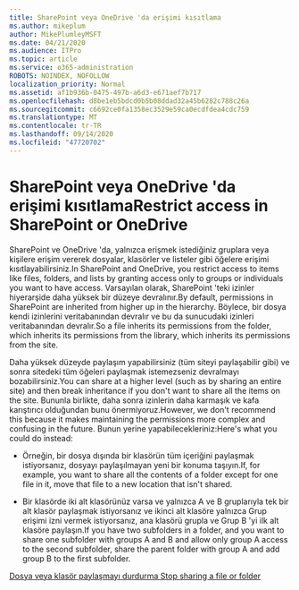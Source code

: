 ```yaml
---
title: SharePoint veya OneDrive 'da erişimi kısıtlama
ms.author: mikeplum
author: MikePlumleyMSFT
ms.date: 04/21/2020
ms.audience: ITPro
ms.topic: article
ms.service: o365-administration
ROBOTS: NOINDEX, NOFOLLOW
localization_priority: Normal
ms.assetid: af1b936b-0475-497b-a6d3-e671aef7b717
ms.openlocfilehash: d8be1eb5bdcd0b5b08ddad32a45b6282c788c26a
ms.sourcegitcommit: c6692ce0fa1358ec3529e59ca0ecdfdea4cdc759
ms.translationtype: MT
ms.contentlocale: tr-TR
ms.lasthandoff: 09/14/2020
ms.locfileid: "47720702"
---
```

# <a name="restrict-access-in-sharepoint-or-onedrive"></a><span data-ttu-id="d6a95-102">SharePoint veya OneDrive 'da erişimi kısıtlama</span><span class="sxs-lookup"><span data-stu-id="d6a95-102">Restrict access in SharePoint or OneDrive</span></span>

<span data-ttu-id="d6a95-103">SharePoint ve OneDrive 'da, yalnızca erişmek istediğiniz gruplara veya kişilere erişim vererek dosyalar, klasörler ve listeler gibi öğelere erişimi kısıtlayabilirsiniz.</span><span class="sxs-lookup"><span data-stu-id="d6a95-103">In SharePoint and OneDrive, you restrict access to items like files, folders, and lists by granting access only to groups or individuals you want to have access.</span></span> <span data-ttu-id="d6a95-104">Varsayılan olarak, SharePoint 'teki izinler hiyerarşide daha yüksek bir düzeye devralınır.</span><span class="sxs-lookup"><span data-stu-id="d6a95-104">By default, permissions in SharePoint are inherited from higher up in the hierarchy.</span></span> <span data-ttu-id="d6a95-105">Böylece, bir dosya kendi izinlerini veritabanından devralır ve bu da sunucudaki izinleri veritabanından devralır.</span><span class="sxs-lookup"><span data-stu-id="d6a95-105">So a file inherits its permissions from the folder, which inherits its permissions from the library, which inherits its permissions from the site.</span></span>
  
<span data-ttu-id="d6a95-106">Daha yüksek düzeyde paylaşım yapabilirsiniz (tüm siteyi paylaşabilir gibi) ve sonra sitedeki tüm öğeleri paylaşmak istemezseniz devralmayı bozabilirsiniz.</span><span class="sxs-lookup"><span data-stu-id="d6a95-106">You can share at a higher level (such as by sharing an entire site) and then break inheritance if you don't want to share all the items on the site.</span></span> <span data-ttu-id="d6a95-107">Bununla birlikte, daha sonra izinlerin daha karmaşık ve kafa karıştırıcı olduğundan bunu önermiyoruz.</span><span class="sxs-lookup"><span data-stu-id="d6a95-107">However, we don't recommend this because it makes maintaining the permissions more complex and confusing in the future.</span></span> <span data-ttu-id="d6a95-108">Bunun yerine yapabilecekleriniz:</span><span class="sxs-lookup"><span data-stu-id="d6a95-108">Here's what you could do instead:</span></span>
  
- <span data-ttu-id="d6a95-109">Örneğin, bir dosya dışında bir klasörün tüm içeriğini paylaşmak istiyorsanız, dosyayı paylaşılmayan yeni bir konuma taşıyın.</span><span class="sxs-lookup"><span data-stu-id="d6a95-109">If, for example, you want to share all the contents of a folder except for one file in it, move that file to a new location that isn't shared.</span></span>
    
- <span data-ttu-id="d6a95-110">Bir klasörde iki alt klasörünüz varsa ve yalnızca A ve B gruplarıyla tek bir alt klasör paylaşmak istiyorsanız ve ikinci alt klasöre yalnızca Grup erişimi izni vermek istiyorsanız, ana klasörü grupla ve Grup B 'yi ilk alt klasöre paylaşın.</span><span class="sxs-lookup"><span data-stu-id="d6a95-110">If you have two subfolders in a folder, and you want to share one subfolder with groups A and B and allow only group A access to the second subfolder, share the parent folder with group A and add group B to the first subfolder.</span></span>
    
[<span data-ttu-id="d6a95-111">Dosya veya klasör paylaşmayı durdurma </span><span class="sxs-lookup"><span data-stu-id="d6a95-111">Stop sharing a file or folder </span></span>](https://go.microsoft.com/fwlink/?linkid=2008861)
  

